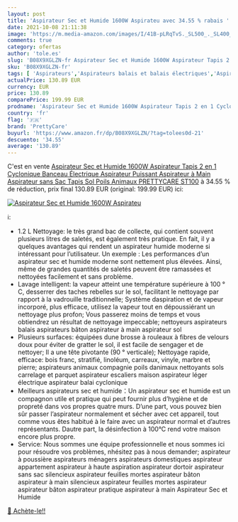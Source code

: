 ```yaml
---
layout: post
title: 'Aspirateur Sec et Humide 1600W Aspirateu avec 34.55 % rabais '
date: 2021-10-08 21:11:38
image: 'https://m.media-amazon.com/images/I/41B-pLRqTvS._SL500_._SL400_.jpg'
comments: true
category: ofertas
author: 'tole.es'
slug: 'B08X9XGLZN-fr Aspirateur Sec et Humide 1600W Aspirateur Tapis 2 en 1...'
sku: 'B08X9XGLZN-fr'
tags: [ 'Aspirateurs','Aspirateurs balais et balais électriques','Aspirateurs, entretien des sols et nettoyeurs de vitres','Cuisine et Maison','prettycare', ]
actualPrice: 130.89 EUR
currency: EUR
price: 130.89
comparePrice: 199.99 EUR
prodname: 'Aspirateur Sec et Humide 1600W Aspirateur Tapis 2 en 1 Cyclonique Banceau Électrique Aspirateur Puissant Aspirateur à Main Aspirateur sans Sac Tapis Sol Poils Animaux PRETTYCARE ST100'
country: 'fr'
flag: '🇫🇷'
brand: 'PrettyCare'
buyurl: 'https://www.amazon.fr/dp/B08X9XGLZN/?tag=tolees0d-21'
descuento: '34.55'
average: '130.89'
---
```


C'est en vente [Aspirateur Sec et Humide 1600W Aspirateur Tapis 2 en 1 Cyclonique Banceau Électrique Aspirateur Puissant Aspirateur à Main Aspirateur sans Sac Tapis Sol Poils Animaux PRETTYCARE ST100](https://www.amazon.fr/dp/B08X9XGLZN/?tag=tolees0d-21)  à  34.55 % de réduction, prix final  130.89 EUR (original: 199.99 EUR) ici:

[![Aspirateur Sec et Humide 1600W Aspirateu](https://m.media-amazon.com/images/I/41B-pLRqTvS._SL500_._SL400_.jpg)](https://www.amazon.fr/dp/B08X9XGLZN/?tag=tolees0d-21)

ℹ️:

- 1.2 L Nettoyage: le très grand bac de collecte, qui contient souvent plusieurs litres de saletés, est également très pratique. En fait, il y a quelques avantages qui rendent un aspirateur humide moderne si intéressant pour l’utilisateur. Un exemple : Les performances d’un aspirateur sec et humide moderne sont nettement plus élevées. Ainsi, même de grandes quantités de saletés peuvent être ramassées et nettoyées facilement et sans problème.
- Lavage intelligent: la vapeur atteint une température supérieure à 100 ° C, desserrer des taches rebelles sur le sol, facilitant le nettoyage par rapport à la vadrouille traditionnelle; Système daspiration et de vapeur incorporé, plus efficace, utilisez la vapeur tout en dépoussiérant un nettoyage plus profon; Vous passerez moins de temps et vous obtiendrez un résultat de nettoyage impeccable; nettoyeurs aspirateurs balais aspirateurs bâton aspirateur à main aspirateur sol
- Plusieurs surfaces: équipées dune brosse à rouleaux à fibres de velours doux pour éviter de gratter le sol, il est facile de sengager et de nettoyer; Il a une tête pivotante (90 ° verticale); Nettoyage rapide, efficace: bois franc, stratifié, linoléum, carreaux, vinyle, marbre et pierre; aspirateurs animaux compagnie poils danimaux nettoyants sols carrelage et parquet aspirateur escaliers maison aspirateur léger électrique aspirateur balai cyclonique
- Meilleurs aspirateurs sec et humide：Un aspirateur sec et humide est un compagnon utile et pratique qui peut fournir plus d’hygiène et de propreté dans vos propres quatre murs. D’une part, vous pouvez bien sûr passer l’aspirateur normalement et sécher avec cet appareil, tout comme vous êtes habitué à le faire avec un aspirateur normal et d’autres représentants. Dautre part, la désinfection à 100°C rend votre maison encore plus propre.
- Service: Nous sommes une équipe professionnelle et nous sommes ici pour résoudre vos problèmes, nhésitez pas à nous demander; aspirateur à poussière aspirateurs ménagers aspirateurs domestiques aspirateur appartement aspirateur à haute aspiration aspirateur dortoir aspirateur sans sac silencieux aspirateur feuilles mortes aspirateur bâton aspirateur à main silencieux aspirateur feuilles mortes aspirateur aspirateur bâton aspirateur pratique aspirateur à main Aspirateur Sec et Humide

[🛒 Achète-le!!](https://www.amazon.fr/dp/B08X9XGLZN/?tag=tolees0d-21)
